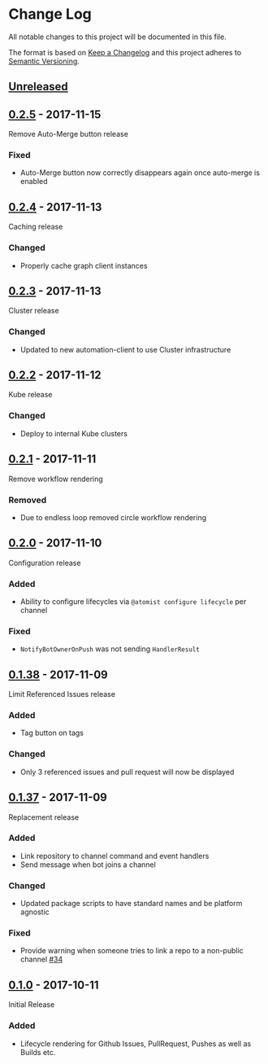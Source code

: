 # Change Log

All notable changes to this project will be documented in this file.

The format is based on [Keep a Changelog](http://keepachangelog.com/)
and this project adheres to [Semantic Versioning](http://semver.org/).

## [Unreleased]

[Unreleased]: https://github.com/atomist/lifecycle-automation/compare/0.2.5...HEAD

## [0.2.5][] - 2017-11-15

[0.2.5]: https://github.com/atomist/lifecycle-automation/compare/0.2.4...0.2.5

Remove Auto-Merge button release

### Fixed

-   Auto-Merge button now correctly disappears again once auto-merge is enabled

## [0.2.4][] - 2017-11-13

[0.2.4]: https://github.com/atomist/lifecycle-automation/compare/0.2.3...0.2.4

Caching release

### Changed

-   Properly cache graph client instances

## [0.2.3][] - 2017-11-13

[0.2.3]: https://github.com/atomist/lifecycle-automation/compare/0.2.2...0.2.3

Cluster release

### Changed

-   Updated to new automation-client to use Cluster infrastructure

## [0.2.2][] - 2017-11-12

[0.2.2]: https://github.com/atomist/lifecycle-automation/compare/0.2.1...0.2.2

Kube release

### Changed

-   Deploy to internal Kube clusters

## [0.2.1][] - 2017-11-11

[0.2.1]: https://github.com/atomist/lifecycle-automation/compare/0.2.0...0.2.1

Remove workflow rendering

### Removed

-   Due to endless loop removed circle workflow rendering

## [0.2.0][] - 2017-11-10

[0.2.0]: https://github.com/atomist/lifecycle-automation/compare/0.1.38...0.2.0

Configuration release

### Added

-   Ability to configure lifecycles via `@atomist configure lifecycle` per channel

### Fixed

-   `NotifyBotOwnerOnPush` was not sending `HandlerResult`

## [0.1.38][] - 2017-11-09

[0.1.38]: https://github.com/atomist/lifecycle-automation/compare/0.1.37...0.1.38

Limit Referenced Issues release

### Added

-   Tag button on tags

### Changed

-   Only 3 referenced issues and pull request will now be displayed

## [0.1.37][] - 2017-11-09

[0.1.37]: https://github.com/atomist/lifecycle-automation/compare/0.1.36...0.1.37

Replacement release

### Added

-   Link repository to channel command and event handlers
-   Send message when bot joins a channel

### Changed

-   Updated package scripts to have standard names and be platform
    agnostic

### Fixed

-   Provide warning when someone tries to link a repo to a non-public
    channel [#34][34]

[34]: https://github.com/atomist/lifecycle-automation/issues/34

## [0.1.0][] - 2017-10-11

[0.1.0]: https://github.com/atomist/lifecycle-automation/tree/0.1.0

Initial Release

### Added

-   Lifecycle rendering for Github Issues, PullRequest, Pushes as well
    as Builds etc.
